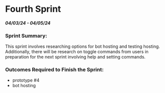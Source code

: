 # Fourth Sprint
#### ***04/03/24 - 04/05/24***

### Sprint Summary:
This sprint involves researching options for bot hosting and testing hosting. Additionally, there will be research on toggle commands from users in preparation for the next sprint involving help and setting commands.

### Outcomes Required to Finish the Sprint:
  - prototype #4
  - bot hosting
